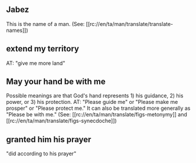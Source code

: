 ## Jabez ##

This is the name of a man. (See: [[rc://en/ta/man/translate/translate-names]])

## extend my territory ##

AT: "give me more land"

## May your hand be with me ##

Possible meanings are that God's hand represents 1) his guidance, 2) his power, or 3) his protection. AT: "Please guide me" or "Please make me prosper" or "Please protect me."  It can also be translated more generally as "Please be with me." (See: [[rc://en/ta/man/translate/figs-metonymy]] and [[rc://en/ta/man/translate/figs-synecdoche]])

## granted him his prayer ##

"did according to his prayer"